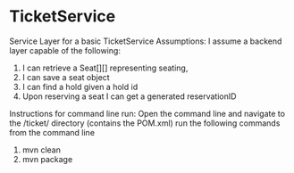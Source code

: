 # TicketService
Service Layer for a basic TicketService
Assumptions:
I assume a backend layer capable of the following:
 1. I can retrieve a Seat[][] representing seating,
 2. I can save a seat object 
 3. I can find a hold given a hold id
 4. Upon reserving a seat I can get a generated reservationID
 
Instructions for command line run:
Open the command line and navigate to the /ticket/ directory (contains the POM.xml)
run the following commands from the command line
  1. mvn clean
  2. mvn package
